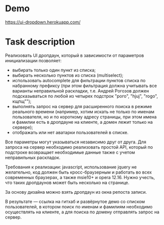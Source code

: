 # Demo
https://ui-dropdown.herokuapp.com/

# Task description

Реализовать UI дропдаун, который в зависимости от параметров инициализации позволяет:
- выбирать только один пункт из списка;
- выбирать несколько пунктов из списка (multiselect);
- использовать autocomplete для фильтрации пунктов списка по набранному префиксу (при этом фильтрация должна учитывать все варианты неправильной раскладки, т.е. Андрей Рогозов должен подсказываться по любой из четырех подстрок "рого", "hjuj", "rogo", кщпщ"");
- выполнять запрос на сервер для расширенного поиска в режиме реального времени (например, хотим искать не только по именам пользователя, но и по короткому адресу страницы, при этом имена и фамилии есть в дропдауне на клиенте, а домен лежит только на сервере);
- отображать или нет аватарки пользователей в списке.

Все параметры могут указываться независимо друг от друга.
Для запроса на сервер необходимо реализовать простой API, который по подстроке возвращает необходимые данные также с учетом неправильных раскладок.

Требования к реализации: javascript, использование jquery не желательно, код должен быть кросс-браузерным и работать во всех современных браузерах, а также msie10+ и opera 12.16.
Нужно учесть, что таких дропдаунов может быть несколько на странице.

За основу дизайна можно взять дропдаун из окна репоста записи.

В результате — ссылка на гитхаб и развёрнутое демо со списком пользователей, в котором поиск по именам и фамилиям необходимо осуществлять на клиенте, а для поиска по домену отправлять запрос на сервер.